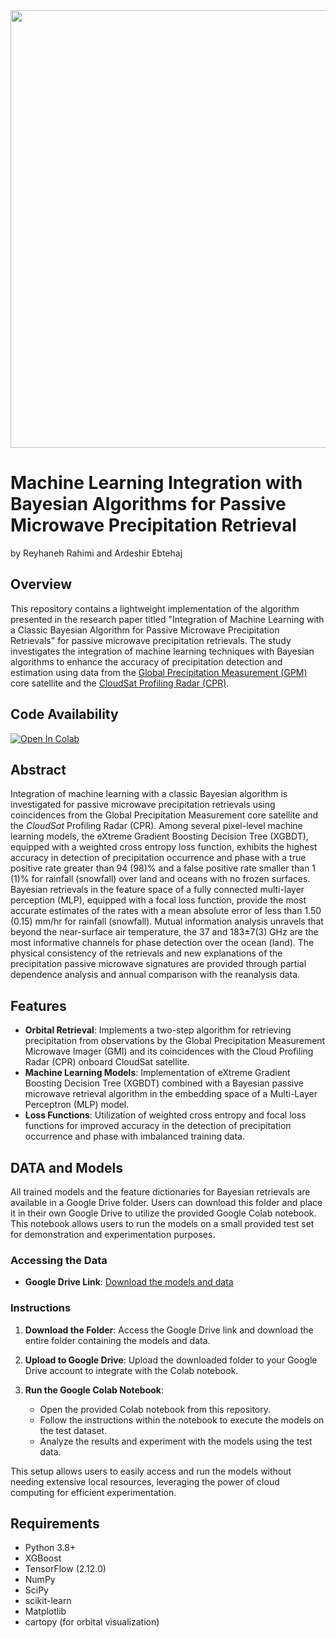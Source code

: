 
<div align="center">
<img src="https://github.com/user-attachments/assets/1197a5b8-c82b-4f5c-991c-24b5e5440936" width="700">
</div>

# Machine Learning Integration with Bayesian Algorithms for Passive Microwave Precipitation Retrieval
by Reyhaneh Rahimi and Ardeshir Ebtehaj
## Overview

This repository contains a lightweight implementation of the algorithm presented in the research paper titled "Integration of Machine Learning with a Classic Bayesian Algorithm for Passive Microwave Precipitation Retrievals" for passive microwave precipitation retrievals. The study investigates the integration of machine learning techniques with Bayesian algorithms to enhance the accuracy of precipitation detection and estimation using data from the [Global Precipitation Measurement (GPM)](https://gpm.nasa.gov/) core satellite and the [CloudSat Profiling Radar (CPR)](https://www.jpl.nasa.gov/missions/cloudsat).
## Code Availability
[![Open In Colab](https://colab.research.google.com/assets/colab-badge.svg)](https://colab.research.google.com/github/reyhaneh-92/Sharp_ML/blob/main/Demo_v2.ipynb)


## Abstract

Integration of machine learning with a classic Bayesian algorithm is investigated for passive microwave precipitation retrievals using coincidences from the Global Precipitation Measurement core satellite and the *CloudSat* Profiling Radar (CPR). Among several pixel-level machine learning models, the eXtreme Gradient Boosting Decision Tree (XGBDT), equipped with a weighted cross entropy loss function, exhibits the highest accuracy in detection of precipitation occurrence and phase with a true positive rate greater than 94 (98)% and a false positive rate smaller than 1 (1)% for rainfall (snowfall) over land and oceans with no frozen surfaces. Bayesian retrievals in the feature space of a fully connected multi-layer perception (MLP), equipped with a focal loss function, provide the most accurate estimates of the rates with a mean absolute error of less than 1.50 (0.15) mm/hr for rainfall (snowfall). Mutual information analysis unravels that beyond the near-surface air temperature, the 37 and 183±7(3) GHz are the most informative channels for phase detection over the ocean (land). The physical consistency of the retrievals and new explanations of the precipitation passive microwave signatures are provided through partial dependence analysis and annual comparison with the reanalysis data.

## Features

- **Orbital Retrieval**: Implements a two-step algorithm for retrieving precipitation from observations by the Global Precipitation Measurement Microwave Imager (GMI) and its coincidences with the Cloud Profiling Radar (CPR) onboard CloudSat satellite. 
- **Machine Learning Models**: Implementation of eXtreme Gradient Boosting Decision Tree (XGBDT) combined with a Bayesian passive microwave retrieval algorithm in the embedding space of a Multi-Layer Perceptron (MLP) model.
- **Loss Functions**: Utilization of weighted cross entropy and focal loss functions for improved accuracy in the detection of precipitation occurrence and phase with imbalanced training data.


## DATA and Models

All trained models and the feature dictionaries for Bayesian retrievals are available in a Google Drive folder. Users can download this folder and place it in their own Google Drive to utilize the provided Google Colab notebook. This notebook allows users to run the models on a small provided test set for demonstration and experimentation purposes.

### Accessing the Data

- **Google Drive Link**: [Download the models and data](https://drive.google.com/drive/folders/1NQFVJy7HsQhYNz35usuZgxmT5HOMeqqy?usp=sharing)
  
### Instructions

1. **Download the Folder**: Access the Google Drive link and download the entire folder containing the models and data.

2. **Upload to Google Drive**: Upload the downloaded folder to your Google Drive account to integrate with the Colab notebook.

3. **Run the Google Colab Notebook**:
   - Open the provided Colab notebook from this repository.
   - Follow the instructions within the notebook to execute the models on the test dataset.
   - Analyze the results and experiment with the models using the test data.

This setup allows users to easily access and run the models without needing extensive local resources, leveraging the power of cloud computing for efficient experimentation.

## Requirements

- Python 3.8+
- XGBoost
- TensorFlow (2.12.0)
- NumPy
- SciPy
- scikit-learn
- Matplotlib
- cartopy (for orbital visualization)





